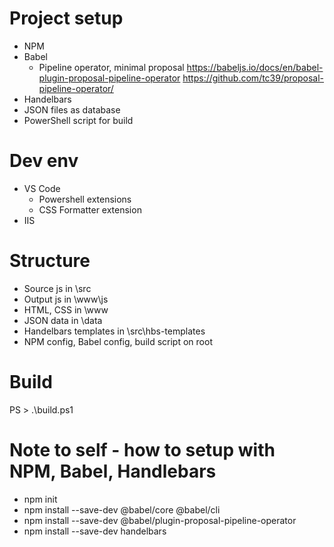 
# Project setup
* NPM
* Babel
    * Pipeline operator, minimal proposal https://babeljs.io/docs/en/babel-plugin-proposal-pipeline-operator https://github.com/tc39/proposal-pipeline-operator/ 
* Handelbars
* JSON files as database
* PowerShell script for build

# Dev env
* VS Code
    * Powershell extensions
    * CSS Formatter extension
* IIS

# Structure
* Source js in \src
* Output js in \www\js
* HTML, CSS in \www
* JSON data in \data
* Handelbars templates in \src\hbs-templates
* NPM config, Babel config, build script on root

# Build
PS > .\build.ps1

# Note to self - how to setup with NPM, Babel, Handlebars
* npm init
* npm install --save-dev @babel/core @babel/cli
* npm install --save-dev @babel/plugin-proposal-pipeline-operator
* npm install --save-dev handelbars